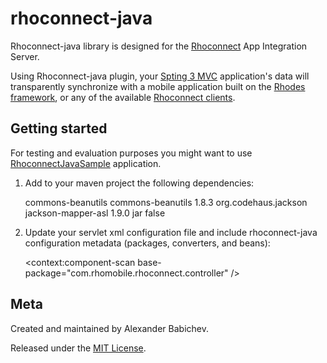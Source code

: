 rhoconnect-java
===

Rhoconnect-java library is designed for the [Rhoconnect](http://rhomobile.com/products/rhosync) App Integration Server.

Using Rhoconnect-java plugin, your [Spting 3 MVC](http://www.springsource.org/) application's data will transparently synchronize with a mobile application built on the [Rhodes framework](http://rhomobile.com/products/rhodes), or any of the available [Rhoconnect clients](http://rhomobile.com/products/rhosync/).

## Getting started

For testing and evaluation purposes you might want to use [RhoconnectJavaSample](https://github.com/shurab/RhoconnectJavaSample) application.

1. Add to your maven project the following dependencies:

    <!-- apache commons beanutils -->
    <dependency>
        <groupId>commons-beanutils</groupId>
        <artifactId>commons-beanutils</artifactId>
        <version>1.8.3</version>
    </dependency>   
	<!-- Jackson JSON Mapper -->
    <dependency>
		<groupId>org.codehaus.jackson</groupId>
		<artifactId>jackson-mapper-asl</artifactId>
		<version>1.9.0</version>
		<type>jar</type>
		<optional>false</optional>
	</dependency>
	
2. Update your servlet xml configuration file and include rhoconnect-java configuration metadata (packages, converters, and beans): 

	<!-- rhoconnect-java plugin packages -->
 	<context:component-scan base-package="com.rhomobile.rhoconnect.controller" /> 

 	<!-- rhoconnect-java plugin converters -->
 	<bean class="org.springframework.web.servlet.mvc.annotation.AnnotationMethodHandlerAdapter">
     	<property name="order" value="1" />
     	<property name="messageConverters">
         	<list>
             	<ref bean="stringHttpMessageConverter"/>
             	<ref bean="jsonConverter" />
         	</list>
     	</property>
 	</bean>
 	<bean id="jsonConverter" class="org.springframework.http.converter.json.MappingJacksonHttpMessageConverter">
     	<property name="supportedMediaTypes" value="application/json" />
 	</bean>
 	<bean id="stringHttpMessageConverter" class="org.springframework.http.converter.StringHttpMessageConverter">
 	</bean>
 	<bean id="restTemplate" class="org.springframework.web.client.RestTemplate">
     	<property name="messageConverters">
         	<list>
             	<ref bean="jsonConverter" />
             	<ref bean="stringHttpMessageConverter"/>
         	</list>
     	</property>
 	</bean>    

 	<!-- rhoconnect-java plugin beans -->
 	<bean id="rhoconnect" class = "com.rhomobile.rhoconnect.RhoconnectImpl" />
 	<bean id="rhoconnectClient" class = "com.rhomobile.rhoconnect.RhoconnectClient" init-method="setAppEndpoint" >
     	<property name="restTemplate"><ref bean="restTemplate"/></property>
     	<property name="endpointUrl" value="http://localhost:9292" />
     	<property name="appEndpoint" value="http://localhost:8080/contacts" />
     	<property name="apiToken" value="sometokenforme" />
 	</bean>


## Meta
Created and maintained by Alexander Babichev.

Released under the [MIT License](http://www.opensource.org/licenses/mit-license.php).

